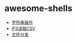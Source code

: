 # awesome-shells

+ [字符串操作](https://github.com/gooree/awesome-shells/blob/master/string.md)
+ [IFS读取CSV](https://github.com/gooree/awesome-shells/blob/master/IFS.md)
+ [文件分发](https://github.com/gooree/awesome-shells/blob/master/distribute.md)
